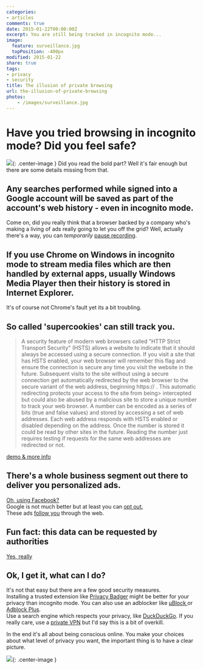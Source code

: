 ```yaml
---
categories:
- articles
comments: true
date: 2015-01-22T00:00:00Z
excerpt: You are still being tracked in incognito mode...
image:
  feature: surveillance.jpg
  topPosition: -400px
modified: 2015-01-22
share: true
tags:
- privacy
- security
title: The illusion of private browsing
url: the-illusion-of-private-browsing
photos:
    - /images/surveillance.jpg
---
```


# Have you tried browsing in incognito mode? Did you feel safe?
![](/images/incognito-mode.png){: .center-image }
Did you read the bold part? Well it's fair enough but there are some details missing from that. 

## Any searches performed while signed into a Google account will be saved as part of the account's web history - even in incognito mode.
Come on, did you really think that a browser backed by a company who's making a living of ads really going to let you off the grid? Well, actually there's a way, you can _temporarily_ [pause recording](https://support.google.com/accounts/answer/465?rd=1).

## If you use Chrome on Windows in incognito mode to stream media files which are then handled by external apps, usually Windows Media Player then their history is stored in Internet Explorer.
It's of course not Chrome's fault yet its a bit troubling. 

## So called 'supercookies' can still track you.
>A security feature of modern web browsers called "HTTP Strict Transport Security" (HSTS) allows a website to indicate that it should always be accessed using a secure connection. If you visit a site that has HSTS enabled, your web browser will remember this flag and ensure the connection is secure any time you visit the website in the future. Subsequent visits to the site without using a secure connection get automatically redirected by the web browser to the secure variant of the web address, beginning https:// . 
This automatic redirecting protects your access to the site from being> intercepted but could also be abused by a malicious site to store a unique number to track your web browser. A number can be encoded as a series of bits (true and false values) and stored by accessing a set of web addresses. Each web address responds with HSTS enabled or disabled depending on the address. Once the number is stored it could be read by other sites in the future. Reading the number just requires testing if requests for the same web addresses are redirected or not.

[demo & more info](http://www.radicalresearch.co.uk/lab/hstssupercookies)

## There's a whole business segment out there to deliver you personalized ads.
[Oh, using Facebook?](https://www.eff.org/deeplinks/2013/04/disconcerting-details-how-facebook-teams-data-brokers-show-you-targeted-ads)  
Google is not much better but at least you can [opt out.](http://lifehacker.com/5171050/opt-out-of-googles-targeted-ads)  
These ads [follow you](http://techcrunch.com/2010/03/25/google-ads-follow/) through the web.

## Fun fact: this data can be requested by authorities
[Yes, really](https://www.google.com/transparencyreport/userdatarequests/)

## Ok, I get it, what can I do?
It's not that easy but there are a few good security measures.  
Installing a trusted extension like [Privacy Badger](https://www.eff.org/privacybadger) might be better for your privacy than incognito mode. 
You can also use an adblocker like [µBlock ](https://github.com/gorhill/uBlock) or [Adblock Plus](https://adblockplus.org/).  
Use a search engine which respects your privacy, like [DuckDuckGo](https://duckduckgo.com/).
If you really care, use a [private VPN](http://lifehacker.com/5935863/five-best-vpn-service-providers) but I'd say this is a bit of overkill. 

In the end it's all about being conscious online. You make your choices about what level of privacy you want, the important thing is to have a clear picture.

![](/images/you-cant-see-me-i-am-a-flower.jpg){: .center-image }
